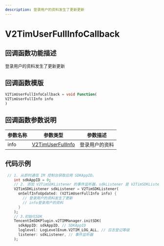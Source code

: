 ```yaml
---
description: 登录用户的资料发生了更新更新
---
```


# V2TimUserFullInfoCallback

## 回调函数功能描述

登录用户的资料发生了更新更新

## 回调函数模版

```dart
V2TimUserFullInfoCallback = void Function(
V2TimUserFullInfo info
)
```

## 回调函数参数说明

| 参数名称 | 参数类型                                  | 参数描述    |
| ---- | ------------------------------------- | ------- |
| info | [V2TimUserFullInfo](broken-reference) | 登录用户的资料 |

## 代码示例

```dart
 // 1. 从即时通信 IM 控制台获取应用 SDKAppID。
    int sdkAppID = 0;
    // 2. 添加 V2TimSDKListener 的事件监听器，sdkListener 是 V2TimSDKListener 的实现类
    V2TimSDKListener sdkListener = V2TimSDKListener(
      onSelfInfoUpdated: (V2TimUserFullInfo info) {
        // 登录用户的资料发生了更新
        // info登录用户的资料
      }
    );
    // 3.初始化SDK
    TencentImSDKPlugin.v2TIMManager.initSDK(
      sdkAppID: sdkAppID, // SDKAppID
      loglevel: LogLevelEnum.V2TIM_LOG_ALL, // 日志登记等级
      listener: sdkListener, // 事件监听器
    );

```

